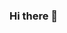 ### Hi there 👋

<!--
**MarcNebot1/MarcNebot1** is a repository that contains tarea2 and and in the other branch tarea4.
